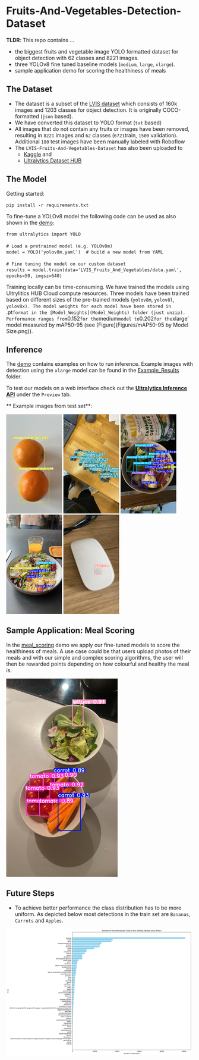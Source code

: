 # Fruits-And-Vegetables-Detection-Dataset

**TLDR**: This repo contains ...
- the biggest fruits and vegetable image YOLO formatted dataset for object detection with 62 classes and 8221 images.
- three YOLOv8 fine tuned baseline models (`medium`, `large`, `xlarge`).
- sample application demo for scoring the healthiness of meals

## The Dataset

- The dataset is a subset of the [LVIS dataset](https://www.lvisdataset.org) which consists of 160k images and 1203 classes for object detection. It is originally COCO-formatted (`json` based).
- We have converted this dataset to YOLO format (`txt` based)
- All images that do not contain any fruits or images have been removed, resulting in `8221` images and `62` classes (`6721`train, `1500` validation). Additional `180` test images have been manually labeled with Roboflow
- The `LVIS-Fruits-And-Vegetables-Dataset` has also been uploaded to
    - [Kaggle](https://www.kaggle.com/datasets/henningheyen/lvis-fruits-and-vegetables-dataset) and
    - [Ultralytics Dataset HUB](https://hub.ultralytics.com/datasets/F2NY9oa4vTCPgy9chAe5)

## The Model

Getting started:

```
pip install -r requirements.txt
```

To fine-tune a YOLOv8 model the following code can be used as also shown in the [demo](demo.ipynb):

```
from ultralytics import YOLO

# Load a pretrained model (e.g. YOLOv8m)
model = YOLO('yolov8m.yaml')  # build a new model from YAML

# Fine tuning the model on our custom dataset
results = model.train(data='LVIS_Fruits_And_Vegetables/data.yaml', epochs=50, imgsz=640)
```

Training locally can be time-consuming. We have trained the models using Ultrylitics HUB Cloud compute resources. Three models have been trained based on different sizes of the pre-trained models (`yolov8m`, `yolov8l`, `yolov8x). The model weights for each model have been stored in `.pt` format in the [Model_Weights](Model_Weights) folder (just unzip). Performance ranges from `0.152` for the `medium` model to `0.202` for the `xlarge` model measured by mAP50-95 (see [Figure](Figures/mAP50-95 by Model Size.png)).

## Inference

The [demo](demp.ipynb) contains examples on how to run inference. Example images with detection using the `xlarge` model can be found in the [Example_Results](Example_Results) folder. 

To test our models on a web interface check out the **[Ultralytics Inference API](https://hub.ultralytics.com/projects/AIhZh0lIAJko7snRmM5f)** under the `Preview` tab. 

** Example images from test set**: 
<div>
    <img src="Example_Results/20240327_cf3f38d0-7783-4ced-9409-1619c54978f2_2_png.rf.67158dd9f55216861c1d70a108c0f6a6.jpg.png" alt="Example 1" width="150"/>
    <img src="Example_Results/20240328_d2e6cc91-5c10-4f25-9a29-924f7c25a5ad_2_png.rf.33245658e43630ece456a011bd732270.jpg.png" alt="Example 2" width="150"/>
    <img src="Example_Results/20240328_da48c0fd-c904-41ea-a71a-a3b5658b491b_2_png.rf.41265e816ff7564e1844e62f1fc6c470.jpg.png" alt="Example 3" width="150"/>
    <img src="Example_Results/20240403_4432624f-9fac-4d78-afab-742d358eb95c_1_png.rf.713a2208111a7804cbf8635cc4335861.jpg.png" alt="Example 3" width="150"/>
    <img src="Example_Results/20240404_ad61f4d1-5de3-4bc0-9ca1-5739e6c27b93_1_png.rf.7d373ebdd27bfa61c314f9412feed63d.jpg.png" alt="Example 3" width="150"/>
</div>

## Sample Application: Meal Scoring

In the [meal_scoring](meal_scoring.ipynb) demo we apply our fine-tuned models to score the healthiness of meals. A use case could be that users upload photos of their meals and with our simple and complex scoring algorithms, the user will then be rewarded points depending on how colourful and healthy the meal is. 

<div>
    <img src="Example_Results/20240327_3c8f4813-06ae-4d71-8dd3-d6f5d2e41c9a_4_png.rf.ef6e00bb24b03c891f248a60686d94f1.jpg.png" alt="Example 1" width="300"/>
</div>

## Future Steps

- To achieve better performance the class distribution has to be more uniform. As depicted below most detections in the train set are `Bananas`, `Carrots` and `Apples`.

<div>
    <img src="Figures/Number of Occurrences per Class in the Training Dataset (LVIS_Mirror).png" alt="DatasetDistribution" width="500"/>
</div>



